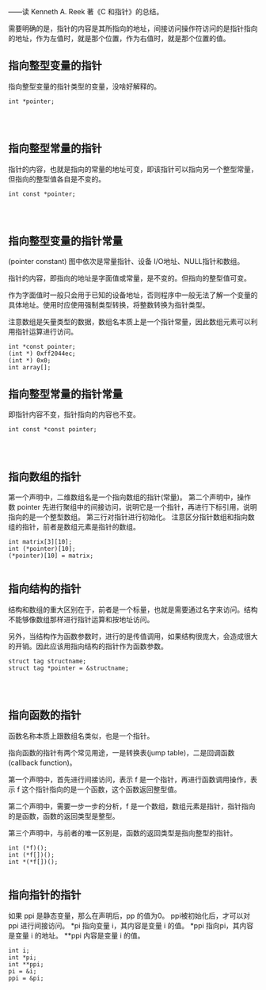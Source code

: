 ——读 Kenneth A. Reek 著《C 和指针》的总结。

需要明确的是，指针的内容是其所指向的地址，间接访问操作符访问的是指针指向的地址，作为左值时，就是那个位置，作为右值时，就是那个位置的值。

## 指向整型变量的指针
指向整型变量的指针类型的变量，没啥好解释的。

```
int *pointer;




```

## 指向整型常量的指针
指针的内容，也就是指向的常量的地址可变，即该指针可以指向另一个整型常量，但指向的整型值各自是不变的。

```
int const *pointer;




```

## 指向整型变量的指针常量
(pointer constant)
图中依次是常量指针、设备 I/O地址、NULL指针和数组。

指针的内容，即指向的地址是字面值或常量，是不变的。但指向的整型值可变。

作为字面值时一般只会用于已知的设备地址，否则程序中一般无法了解一个变量的具体地址。使用时应使用强制类型转换，将整数转换为指针类型。

注意数组是矢量类型的数据，数组名本质上是一个指针常量，因此数组元素可以利用指针运算进行访问。

```
int *const pointer;
(int *) 0xff2044ec;
(int *) 0x0;
int array[];
```

## 指向整型常量的指针常量
即指针内容不变，指针指向的内容也不变。
```
int const *const pointer;




```

## 指向数组的指针
第一个声明中，二维数组名是一个指向数组的指针(常量)。
第二个声明中，操作数 pointer 先进行聚组中的间接访问，说明它是一个指针，再进行下标引用，说明指向的是一个整型数组。 
第三行对指针进行初始化。
注意区分指针数组和指向数组的指针，前者是数组元素是指针的数组。

```
int matrix[3][10];
int (*pointer)[10];
(*pointer)[10] = matrix;


```

## 指向结构的指针
结构和数组的重大区别在于，前者是一个标量，也就是需要通过名字来访问。结构不能够像数组那样进行指针运算和按地址访问。

另外，当结构作为函数参数时，进行的是传值调用，如果结构很庞大，会造成很大的开销。因此应该用指向结构的指针作为函数参数。

```
struct tag structname;
struct tag *pointer = &structname;




```

## 指向函数的指针
函数名称本质上跟数组名类似，也是一个指针。

指向函数的指针有两个常见用途，一是转换表(jump table)，二是回调函数(callback function)。

第一个声明中，首先进行间接访问，表示 f 是一个指针，再进行函数调用操作，表示 f 这个指针指向的是一个函数，这个函数返回整型值。

第二个声明中，需要一步一步的分析，f 是一个数组，数组元素是指针，指针指向的是函数，函数的返回类型是整型。

第三个声明中，与前者的唯一区别是，函数的返回类型是指向整型的指针。
```
int (*f)();
int (*f[])();
int *(*f[])();


```

## 指向指针的指针
如果 ppi 是静态变量，那么在声明后，pp 的值为0。
ppi被初始化后，才可以对 ppi 进行间接访问。
*pi 指向变量 i，其内容是变量 i 的值。
*ppi 指向pi，其内容是变量 i 的地址。
**ppi 内容是变量 i 的值。
```
int i;
int *pi;
int **ppi;
pi = &i;
ppi = &pi;
```
